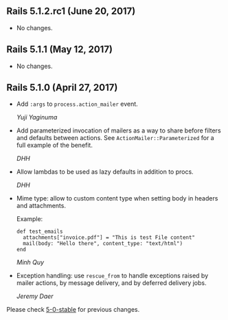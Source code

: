 ## Rails 5.1.2.rc1 (June 20, 2017) ##

*   No changes.


## Rails 5.1.1 (May 12, 2017) ##

*   No changes.


## Rails 5.1.0 (April 27, 2017) ##

*   Add `:args` to `process.action_mailer` event.

    *Yuji Yaginuma*

*   Add parameterized invocation of mailers as a way to share before filters and defaults between actions.
    See `ActionMailer::Parameterized` for a full example of the benefit.

    *DHH*

*   Allow lambdas to be used as lazy defaults in addition to procs.

    *DHH*

*   Mime type: allow to custom content type when setting body in headers
    and attachments.

    Example:

        def test_emails
          attachments["invoice.pdf"] = "This is test File content"
          mail(body: "Hello there", content_type: "text/html")
        end

    *Minh Quy*

*   Exception handling: use `rescue_from` to handle exceptions raised by
    mailer actions, by message delivery, and by deferred delivery jobs.

    *Jeremy Daer*

Please check [5-0-stable](https://github.com/rails/rails/blob/5-0-stable/actionmailer/CHANGELOG.md) for previous changes.
